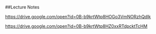 ##Lecture Notes


<https://drive.google.com/open?id=0B-b9krtWtp8HOGo3VmNORzhQdlk>


<https://drive.google.com/open?id=0B-b9krtWtp8HZ0xxRTdpcktTcHM>
